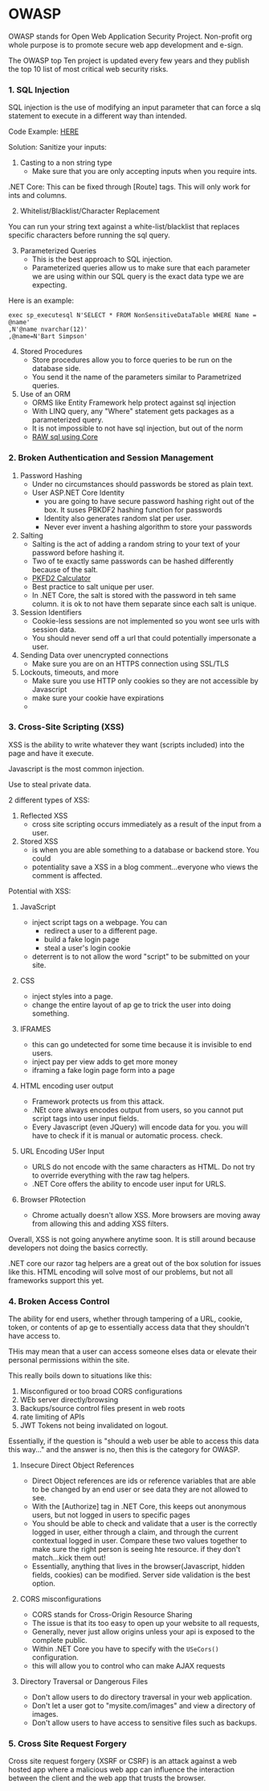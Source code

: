 # OWASP

OWASP stands for Open Web Application Security Project. 
Non-profit org whole purpose is to promote secure web app development and e-sign. 

The OWASP top Ten project is updated every few years and 
they publish the top 10 list of most critical web security risks. 


### 1. SQL Injection
SQL injection is the use of 
modifying an input parameter that can force a slq statement
to execute in a different way than intended. 

Code Example: [HERE](https://dotnetcoretutorials.com/2017/10/11/owasp-top-10-asp-net-core-sql-injection/)

Solution: Sanitize your inputs:

1. Casting to a non string type
   - Make sure that you are only accepting inputs when you require ints. 

.NET Core:
This can be fixed through [Route] tags. 
This will only work for ints and columns. 

2. Whitelist/Blacklist/Character Replacement

You can run your string text against a white-list/blacklist that replaces
specific characters before running the sql query.

3. Parameterized Queries
   - This is the best approach to SQL injection. 
   - Parameterized queries allow us to make sure that each parameter we are using within our
  SQL query is the exact data type we are expecting. 

Here is an example:

```
exec sp_executesql N'SELECT * FROM NonSensitiveDataTable WHERE Name = @name'
,N'@name nvarchar(12)'
,@name=N'Bart Simpson'
```

4. Stored Procedures
    - Store procedures allow you to force queries to be run on the database side. 
    - You send it the name of the parameters similar to Parametrized queries.
5. Use of an ORM
   - ORMS like Entity Framework help protect against sql injection
   - With LINQ query, any "Where" statement gets packages as a parameterized query. 
   - It is not impossible to not have sql injection, but out of the norm
   - [RAW sql using Core](https://docs.microsoft.com/en-us/ef/core/querying/raw-sql) 




### 2. Broken Authentication and Session Management

1. Password Hashing
   - Under no circumstances should passwords be stored as plain text. 
   - User ASP.NET Core Identity
     - you are going to have secure password hashing right out of the box. It suses PBKDF2 hashing function for passwords
     - Identity also generates random slat per user. 
     - Never ever invent a hashing algorithm to store your passwords
2. Salting
    - Salting is the act of adding a random string to your text of your password before hashing it.
    - Two of te exactly same passwords can be hashed differently because of the salt.
    - [PKFD2 Calculator](https://asecuritysite.com/encryption/PBKDF2z)
    - Best practice to salt unique per user. 
    - In .NET Core, the salt is stored with the password in teh same column. it is 
    ok to not have them separate since each salt is unique. 
3. Session Identifiers
   - Cookie-less sessions are not implemented so you wont see urls with session data.
   - You should never send off a url that could potentially impersonate a user.  
4. Sending Data over unencrypted connections
   - Make sure you are on an HTTPS connection using SSL/TLS
5. Lockouts, timeouts, and more
   - Make sure you use HTTP only cookies so they are not accessible by Javascript
   - make sure your cookie have expirations
   - 
### 3. Cross-Site Scripting (XSS)
XSS is the ability to write whatever they want (scripts included) into the page and have it execute. 

Javascript is the most common injection. 

Use to steal private data. 

2 different types of XSS:
1. Reflected XSS
   - cross site scripting occurs immediately as a result of the input from a user.
2. Stored XSS
    - is when you are able   something to a database or backend store. You could
    - potentiality save a XSS in a blog comment...everyone who views the comment is affected. 

Potential with XSS:
1. JavaScript
   - inject script tags on a webpage. You can
     - redirect a user to a different page. 
     - build a fake login page
     - steal a user's login cookie
   - deterrent is to not allow the word "script" to be submitted on your site. 
2. CSS
   - inject styles into a page. 
   - change the entire layout of ap ge to trick the user into doing something. 
3. IFRAMES
   - this can go undetected for some time because it is invisible to end users. 
   - inject pay per view adds to get more money
   - iframing a fake login page form into a page
4. HTML encoding user output
   - Framework protects us from this attack. 
   - .NEt core always encodes output from users, so you cannot put script tags into user input fields. 
   - Every Javascript (even JQuery) will encode data for you. you will have to check if it is manual or automatic process. check.
   
5. URL Encoding USer Input
   - URLS do not encode with the same characters as HTML. Do not try to override everything with 
   the raw tag helpers. 
   - .NET Core offers the ability to encode user input for URLS. 
6. Browser PRotection
   - Chrome actually doesn't allow XSS. More browsers are moving away from allowing this and adding XSS filters. 
 
Overall, XSS is not going anywhere anytime soon. 
It is still around because developers not doing the basics correctly. 

.NET core our razor tag helpers are a great out of the box solution for issues like this. 
HTML encoding will solve most of our problems, but not all frameworks support this yet. 

### 4. Broken Access Control
The ability for end users, whether through tampering of a URL, cookie, token, or contents of ap ge
to essentially access data that they shouldn't have access to. 

THis may mean that a user can access someone elses data or 
elevate their personal permissions within the site. 

This really boils down to situations like this:
1. Misconfigured or too broad CORS configurations
2. WEb server directly/browsing
3. Backups/source control files present in web roots
4. rate limiting of APIs
5. JWT Tokens not being invalidated on logout. 

Essentially, if the question is "should a web user be able to access this data this way..." and the 
answer is no, then this is the category for OWASP.

1. Insecure Direct Object References
   - Direct Object references are ids or reference variables that are able to be changed by an end user or see data
   they are not allowed to see.
   - With the [Authorize] tag in .NET Core, this keeps out anonymous users, but not logged in users to specific pages
   - You should be able to check and validate that a user is the correctly logged in user, either through a claim, and through the 
   current contextual logged in user. Compare these two values together to make sure the right person is seeing hte resource. if they don't match...kick them out!
   - Essentially, anything that lives in the browser(Javascript, hidden fields, cookies) can be modified. Server side validation is the best option. 

2. CORS misconfigurations
   - CORS stands for Cross-Origin Resource Sharing
   - The issue is that its too easy to open up your website to all requests, 
   - Generally, never just allow origins unless your api is exposed to the complete public.
   - Within .NET Core you have to specify with the `USeCors()` configuration. 
   - this will allow you to control who can make AJAX requests
3. Directory Traversal or Dangerous Files
   - Don't allow users to do directory traversal in your web application. 
   - Don't let a user got to "mysite.com/images" and view a directory of images. 
   - Don't allow users to have access to sensitive files such as backups. 
  
### 5. Cross Site Request Forgery
Cross site request forgery (XSRF or CSRF) is an attack against a web hosted app where
a malicious web app can influence the interaction between the client and the web app that trusts the browser. 



